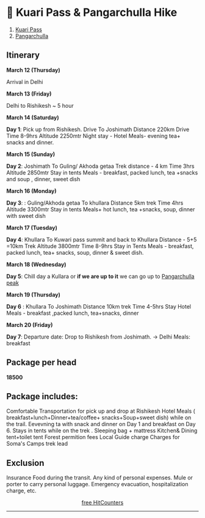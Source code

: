# 👋 Kuari Pass & Pangarchulla Hike

1. [Kuari Pass](https://indiahikes.com/kuari-pass)
2. [Pangarchulla](https://indiahikes.com/pangarchulla-peak-trek)


## Itinerary

**March 12 (Thursday)**

Arrival in Delhi

**March 13 (Friday)**

Delhi to Rishikesh ~ 5 hour

**March 14 (Saturday)**

**Day 1**:  Pick up from Rishikesh. Drive To Joshimath
Distance 220km Drive
Time 8-9hrs
Altitude 2250mtr
Night stay - Hotel
Meals- evening tea+ snacks and dinner.

**March 15 (Sunday)**

**Day 2**: Joshimath To Guling/ Akhoda getaa
Trek distance - 4 km
Time 3hrs
Altitude 2850mtr
Stay in tents
Meals - breakfast, packed lunch, tea +snacks and soup , dinner, sweet dish

**March 16 (Monday)**

**Day 3**: :  Guling/Akhoda getaa To khullara
Distance 5km trek
Time 4hrs
Altitude 3300mtr
Stay in tents
Meals+ hot lunch, tea +snacks, soup, dinner with sweet dish

**March 17 (Tuesday)**

**Day 4**:  Khullara To Kuwari pass summit and back to Khullara
Distance - 5+5 =10km Trek
Altitude 3800mtr
Time 8-9hrs
Stay in Tents
Meals - breakfast, packed lunch, tea+ snacks, soup, dinner & sweet dish.

**March 18 (Wednesday)**

**Day 5**: Chill day a Kullara or **if we are up to it** we can go up to [Pangarchulla peak](https://indiahikes.com/pangarchulla-peak-trek#quick-itinerary)

**March 19 (Thursday)**

**Day 6** : Khullara To Joshimath
Distance 10km trek
Time 4-5hrs
Stay Hotel
Meals - breakfast ,packed lunch, tea+snacks, dinner

**March 20 (Friday)**

**Day 7**: Departure date: Drop to Rishikesh from Joshimath. -> Delhi
Meals:  breakfast

## Package per head
**18500**

## Package  includes:
Comfortable Transportation for pick up and drop at Rishikesh
Hotel
Meals ( breakfast+lunch+Dinner+tea/coffee+ snacks+Soup+sweet dish) while  on the trail.  Eevevning ta  with snack and dinner  on Day 1 and  breakfast on Day 6.
Stays  in tents while on the trek .
Sleeping bag + mattress
Kitchen& Dining tent+toilet tent
Forest permition fees
Local Guide charge
Charges for Soma's Camps trek lead


## Exclusion
Insurance
Food during the transit.
Any kind of personal expenses.
Mule or porter to carry personal luggage.
Emergency evacuation, hospitalization charge, etc.

<p align="center">
    <a href='https://www.free-counters.org/'>free HitCounters</a> 
    <script type='text/javascript' src='https://www.freevisitorcounters.com/auth.php?id=6c7412639126d6d57948dd598929718bd1c7709c'></script>
    <script type="text/javascript" src="https://www.freevisitorcounters.com/en/home/counter/1426767/t/5"></script>
    </p>

---
